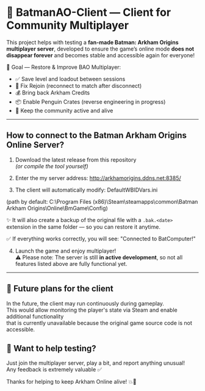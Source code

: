 # 🦇 BatmanAO-Client — Client for Community Multiplayer

This project helps with testing a **fan-made Batman: Arkham Origins multiplayer server**, developed to ensure the game’s online mode **does not disappear forever** and becomes stable and accessible again for everyone!

🎯 Goal — Restore & Improve BAO Multiplayer:
- ✅ Save level and loadout between sessions
- 🔄 Fix Rejoin (reconnect to match after disconnect)
- 💰 Bring back Arkham Credits
- 📦 Enable Penguin Crates (reverse engineering in progress)
- 🦇 Keep the community active and alive

---

## How to connect to the Batman Arkham Origins Online Server?

1) Download the latest release from this repository  
   *(or compile the tool yourself)*

2) Enter the my server address: http://arkhamorigins.ddns.net:8385/

3) The client will automatically modify: DefaultWBIDVars.ini

(path by default: C:\Program Files (x86)\Steam\steamapps\common\Batman Arkham Origins\Online\BmGame\Config)

✨ It will also create a backup of the original file with a `.bak.<date>` extension in the same folder — so you can restore it anytime.

✅ If everything works correctly, you will see: "Connected to BatComputer!"

4) Launch the game and enjoy multiplayer!  
⚠️ Please note: The server is still **in active development**, so not all features listed above are fully functional yet.
---
## 🚧 Future plans for the client
In the future, the client may run continuously during gameplay.  
This would allow monitoring the player's state via Steam and enable additional functionality  
that is currently unavailable because the original game source code is not accessible.

## 🧪 Want to help testing?
Just join the multiplayer server, play a bit, and report anything unusual!  
Any feedback is extremely valuable ✅

Thanks for helping to keep Arkham Online alive! 💥🦇
